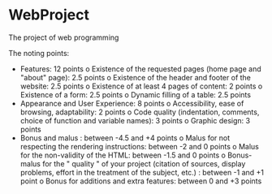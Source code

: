 # WebProject
The project of web programming

The noting points:
- Features: 12 points
  o Existence of the requested pages (home page and "about" page): 2.5 points
  o Existence of the header and footer of the website: 2.5 points
  o Existence of at least 4 pages of content: 2 points
  o Existence of a form: 2.5 points
  o Dynamic filling of a table: 2.5 points
- Appearance and User Experience: 8 points
  o Accessibility, ease of browsing, adaptability: 2 points
  o Code quality (indentation, comments, choice of function and variable names): 3 points
  o Graphic design: 3 points
- Bonus and malus : between -4.5 and +4 points
  o Malus for not respecting the rendering instructions: between -2 and 0 points
  o Malus for the non-validity of the HTML: between -1.5 and 0 points
  o Bonus-malus for the " quality " of your project (citation of sources, display problems, 
    effort in the treatment of the subject, etc.) : between -1 and +1 point
  o Bonus for additions and extra features: between 0 and +3 points
